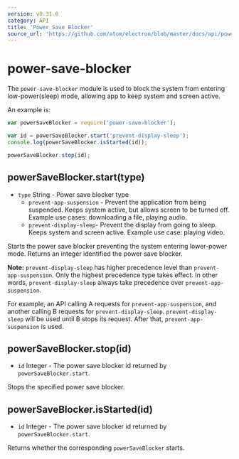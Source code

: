 ```yaml
---
version: v0.31.0
category: API
title: 'Power Save Blocker'
source_url: 'https://github.com/atom/electron/blob/master/docs/api/power-save-blocker.md'
---
```


# power-save-blocker

The `power-save-blocker` module is used to block the system from entering
low-power(sleep) mode, allowing app to keep system and screen active.

An example is:

```javascript
var powerSaveBlocker = require('power-save-blocker');

var id = powerSaveBlocker.start('prevent-display-sleep');
console.log(powerSaveBlocker.isStarted(id));

powerSaveBlocker.stop(id);
```

## powerSaveBlocker.start(type)

* `type` String - Power save blocker type
  * `prevent-app-suspension` - Prevent the application from being suspended.
    Keeps system active, but allows screen to be turned off.  Example use cases:
    downloading a file, playing audio.
  * `prevent-display-sleep`- Prevent the display from going to sleep. Keeps system
    and screen active.  Example use case: playing video.

Starts the power save blocker preventing the system entering lower-power mode.
Returns an integer identified the power save blocker.

**Note:**
`prevent-display-sleep` has higher precedence level than `prevent-app-suspension`.
Only the highest precedence type takes effect. In other words, `prevent-display-sleep`
always take precedence over `prevent-app-suspension`.

For example, an API calling A requests for `prevent-app-suspension`, and
another calling B requests for `prevent-display-sleep`. `prevent-display-sleep`
will be used until B stops its request. After that, `prevent-app-suspension` is used.

## powerSaveBlocker.stop(id)

* `id` Integer - The power save blocker id returned by `powerSaveBlocker.start`.

Stops the specified power save blocker.

## powerSaveBlocker.isStarted(id)

* `id` Integer - The power save blocker id returned by `powerSaveBlocker.start`.

Returns whether the corresponding `powerSaveBlocker` starts.
